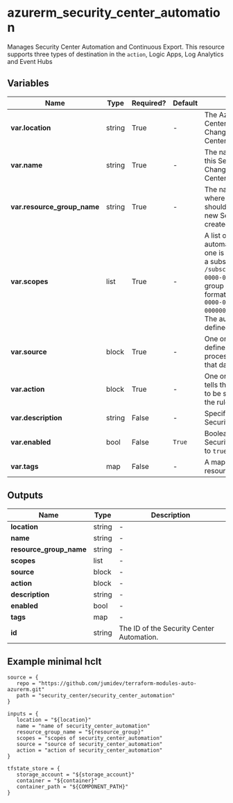 # azurerm_security_center_automation

Manages Security Center Automation and Continuous Export. This resource supports three types of destination in the `action`, Logic Apps, Log Analytics and Event Hubs

## Variables

| Name | Type | Required? |  Default  |  Description |
| ---- | ---- | --------- |  ----------- | ----------- |
| **var.location** | string | True | -  |  The Azure Region where the Security Center Automation should exist. Changing this forces a new Security Center Automation to be created. | 
| **var.name** | string | True | -  |  The name which should be used for this Security Center Automation. Changing this forces a new Security Center Automation to be created. | 
| **var.resource_group_name** | string | True | -  |  The name of the Resource Group where the Security Center Automation should exist. Changing this forces a new Security Center Automation to be created. | 
| **var.scopes** | list | True | -  |  A list of scopes on which the automation logic is applied, at least one is required. Supported scopes are a subscription (in this format `/subscriptions/00000000-0000-0000-0000-000000000000`) or a resource group under that subscription (in the format `/subscriptions/00000000-0000-0000-0000-000000000000/resourceGroups/example`). The automation will only apply on defined scopes. | 
| **var.source** | block | True | -  |  One or more `source` blocks. A `source` defines what data types will be processed and a set of rules to filter that data. | 
| **var.action** | block | True | -  |  One or more `action` blocks. An `action` tells this automation where the data is to be sent to upon being evaluated by the rules in the `source`. | 
| **var.description** | string | False | -  |  Specifies the description for the Security Center Automation. | 
| **var.enabled** | bool | False | `True`  |  Boolean to enable or disable this Security Center Automation. Defaults to `true`. | 
| **var.tags** | map | False | -  |  A mapping of tags assigned to the resource. | 



## Outputs

| Name | Type | Description |
| ---- | ---- | --------- | 
| **location** | string  | - | 
| **name** | string  | - | 
| **resource_group_name** | string  | - | 
| **scopes** | list  | - | 
| **source** | block  | - | 
| **action** | block  | - | 
| **description** | string  | - | 
| **enabled** | bool  | - | 
| **tags** | map  | - | 
| **id** | string  | The ID of the Security Center Automation. | 

## Example minimal hclt

```hcl
source = {
   repo = "https://github.com/jumidev/terraform-modules-auto-azurerm.git" 
   path = "security_center/security_center_automation" 
}

inputs = {
   location = "${location}" 
   name = "name of security_center_automation" 
   resource_group_name = "${resource_group}" 
   scopes = "scopes of security_center_automation" 
   source = "source of security_center_automation" 
   action = "action of security_center_automation" 
}

tfstate_store = {
   storage_account = "${storage_account}" 
   container = "${container}" 
   container_path = "${COMPONENT_PATH}" 
}


```
